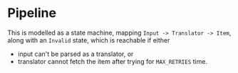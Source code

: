 # Pipeline

This is modelled as a state machine, mapping `Input -> Translator -> Item`, along with an `Invalid` state, which is reachable if either

- input can't be parsed as a translator, or
- translator cannot fetch the item after trying for `MAX_RETRIES` time.
